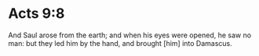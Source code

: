 # Acts 9:8

And Saul arose from the earth; and when his eyes were opened, he saw no man: but they led him by the hand, and brought [him] into Damascus.